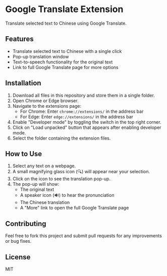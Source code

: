 # Google Translate Extension

Translate selected text to Chinese using Google Translate.

## Features

- Translate selected text to Chinese with a single click
- Pop-up translation window
- Text-to-speech functionality for the original text
- Link to full Google Translate page for more options

## Installation

1. Download all files in this repository and store them in a single folder.
2. Open Chrome or Edge browser.
3. Navigate to the extensions page:
   - For Chrome: Enter `chrome://extensions/` in the address bar
   - For Edge: Enter `edge://extensions/` in the address bar
4. Enable "Developer mode" by toggling the switch in the top right corner.
5. Click on "Load unpacked" button that appears after enabling developer mode.
6. Select the folder containing the extension files.

## How to Use

1. Select any text on a webpage.
2. A small magnifying glass icon (🔍) will appear near your selection.
3. Click on the icon to see the translation pop-up.
4. The pop-up will show:
   - The original text
   - A speaker icon (🔊) to hear the pronunciation
   - The Chinese translation
   - A "More" link to open the full Google Translate page

## Contributing

Feel free to fork this project and submit pull requests for any improvements or bug fixes.

## License

MIT
